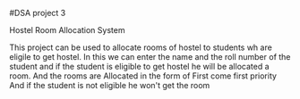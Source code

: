 #DSA project 3

Hostel Room Allocation System

This project can be used to allocate rooms of hostel to students wh are eligile to get hostel.
In this we can enter the name and the roll number of the student and if the student is eligible to get hostel he will be allocated a room.
And the rooms are Allocated in the form of First come first priority
And if the student is not eligible he won't get the room
